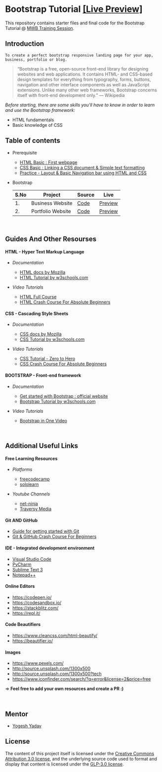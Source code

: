 # Bootstrap Tutorial [[Live Preview]](https://codescoop.github.io/bootstrap_tutorial/index.html)
This repository contains starter files and final code for the Bootstrap Tutorial @ [MWB Training Session](https://www.mentorswithoutborders.net/).

## Introduction

    To create a perfect bootstrap responsive landing page for your app, business, portfolio or blog.

> “Bootstrap is a free, open-source front-end library for designing websites and web applications. It contains HTML- and CSS-based design templates for everything from typography, forms, buttons, navigation and other interface components as well as JavaScript extensions. Unlike many other web frameworks, Bootstrap concerns itself with front-end development only.” — Wikipedia

*Before starting, there are some skills you’ll have to know in order to learn and use the Bootstrap framework:*

- HTML fundamentals
- Basic knowledge of CSS

## Table of contents
- Prerequisite
  -  [HTML Basic : First webpage](01%20HTML_first_webpage)
  -  [CSS Basic : Linking a CSS document & Simple text formatting](02%20CSS_basics)
  -  [Practice - Layout & Basic Navigation bar using HTML and CSS](03%20Create_CSS_navigation_bar)
- Bootstrap   

    | S.No | Project | Source | Live |
    | --- | --- | --- | --- |
    | 1. | Business Website | [Code](04%20Bootstrap/01%20business-website)| [Preview](https://codescoop.github.io/bootstrap_tutorial/index.html)|
    | 2. | Portfolio Website | [Code](04%20Bootstrap/01%20business-website)| [Preview](https://codescoop.github.io/bootstrap_tutorial/index.html)|

<br>


## Guides And Other Resourses

#### HTML - Hyper Text Markup Language

* *Documentation*
  * [HTML docs by Mozilla](https://developer.mozilla.org/en-US/docs/Web/HTML)
  * [HTML Tutorial by w3schools.com](https://www.w3schools.com/html/)
  

* *Video Tutorials*
  * [HTML Full Course](https://youtu.be/pQN-pnXPaVg)
  * [HTML Crash Course For Absolute Beginners](https://youtu.be/UB1O30fR-EE)


#### CSS - Cascading Style Sheets

* *Documentation*
  * [CSS docs by Mozilla](https://developer.mozilla.org/en-US/docs/Web/CSS)
  * [CSS Tutorial by w3schools.com](https://www.w3schools.com/css/)
  

* *Video Tutorials*
  * [CSS Tutorial - Zero to Hero](https://youtu.be/1Rs2ND1ryYc)
  * [CSS Crash Course For Absolute Beginners](https://youtu.be/yfoY53QXEnI)

#### BOOTSTRAP - Front-end framework

* *Documentation*
  * [Get started with Bootstrap : official website](https://getbootstrap.com/docs/4.5/getting-started/introduction/)
  * [Bootstrap Tutorial by w3schools.com](https://www.w3schools.com/bootstrap/)

* *Video Tutorials*
  * [Bootstrap in One Video](https://www.youtube.com/watch?v=gqOEoUR5RHg)

<br>

## Additional Useful Links

#### Free Learning Resources
* *Platforms*
  * [freecodecamp](https://www.freecodecamp.org/)
  * [sololearn](https://www.sololearn.com/)

* *Youtube Channels*
  * [net-ninja](https://www.youtube.com/channel/UCW5YeuERMmlnqo4oq8vwUpg)
  * [Traversy Media](https://www.youtube.com/channel/UC29ju8bIPH5as8OGnQzwJyA)

#### Git AND GitHub
* [Guide for getting started with Git](https://rogerdudler.github.io/git-guide/)
* [Git & GitHub Crash Course For Beginners](https://www.youtube.com/watch?v=SWYqp7iY_Tc)

#### IDE - Integrated development environment

- [Visual Studio Code](https://code.visualstudio.com/)
- [PyCharm](https://www.jetbrains.com/pycharm/)
- [Sublime Text 3](https://www.sublimetext.com/3)
- [Notepad++](https://notepad-plus-plus.org/downloads/)

#### Online Editors
 * https://codepen.io/
 * https://codesandbox.io/
 * https://stackblitz.com/
 * https://repl.it/

#### Code Beautifiers
* https://www.cleancss.com/html-beautify/
* https://beautifier.io/

#### Images
* https://www.pexels.com/
* http://source.unsplash.com/1300x500
* http://source.unsplash.com/1300x500?tech
* https://www.iconfinder.com/search/?q=error&license=2&price=free

=> **Feel free to add your own resources and create a PR :)**

<br> 

## Mentor

* [Yogesh Yadav](https://github.com/yogesh7132)


## License

The content of this project itself is licensed under the [Creative Commons Attribution 3.0 license](http://creativecommons.org/licenses/by/3.0/), and the underlying source code used to format and display that content is licensed under the [GLP-3.0 license](https://github.com/codescoop/bootstrap_tutorial/blob/main/LICENSE).
